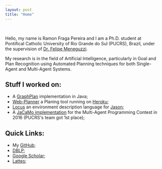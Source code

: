 ```yaml
---
layout: post
title: "Home"
---
```


<br>

Hello, my name is Ramon Fraga Pereira and I am a Ph.D. student at Pontifical Catholic University of Rio Grande do Sul (PUCRS), Brazil, under the supervision of [Dr. Felipe Meneguzzi](http://www.meneguzzi.eu/felipe/). 

My research is in the field of Artificial Intelligence, particularly in Goal and Plan Recognition using Automated Planning techniques for both Single-Agent and Multi-Agent Systems.

## Stuff I worked on:

- A [GraphPlan](https://github.com/pucrs-automated-planning/javagp) implementation in Java;
- [Web-Planner](http://web-planner.herokuapp.com/) a Planing tool running on [Heroku](https://www.heroku.com);
- [Locus](https://github.com/Maumagnaguagno/Locus) an environment description language for [Jason](http://jason.sourceforge.net/we);
- A [JaCaMo implementation](https://github.com/smart-pucrs/mapc2016-pucrs) for the Multi-Agent Programming Contest in 2016 (PUCRS's team got 1st place);

## Quick Links:

- My [GitHub](https://github.com/ramonpereira);
- [DBLP](http://dblp.uni-trier.de/pers/hc/p/Pereira:Ramon_Fraga);
- [Google Scholar](https://scholar.google.com.br/citations?user=9HRSVRgAAAAJ&hl=pt-BR);
- [Lattes](http://lattes.cnpq.br/1902571595925871);


